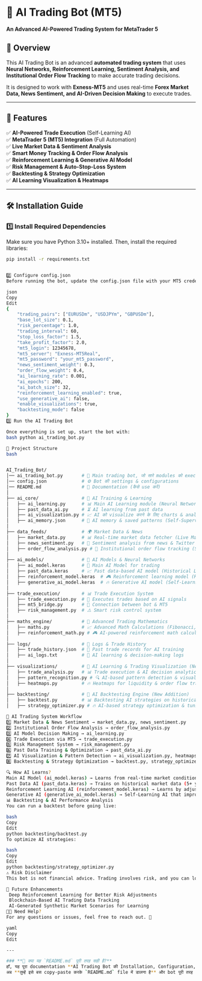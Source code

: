 # 🚀 AI Trading Bot (MT5)  
**An Advanced AI-Powered Trading System for MetaTrader 5**  

## 📌 Overview  
This AI Trading Bot is an advanced **automated trading system** that uses **Neural Networks, Reinforcement Learning, Sentiment Analysis, and Institutional Order Flow Tracking** to make accurate trading decisions.  

It is designed to work with **Exness-MT5** and uses real-time **Forex Market Data, News Sentiment, and AI-Driven Decision Making** to execute trades.  

---

## **🔧 Features**  
✅ **AI-Powered Trade Execution** (Self-Learning AI)  
✅ **MetaTrader 5 (MT5) Integration** (Full Automation)  
✅ **Live Market Data & Sentiment Analysis**  
✅ **Smart Money Tracking & Order Flow Analysis**  
✅ **Reinforcement Learning & Generative AI Model**  
✅ **Risk Management & Auto-Stop-Loss System**  
✅ **Backtesting & Strategy Optimization**  
✅ **AI Learning Visualization & Heatmaps**  

---

## **🛠 Installation Guide**  
### **1️⃣ Install Required Dependencies**  
Make sure you have Python 3.10+ installed. Then, install the required libraries:  

```bash
pip install -r requirements.txt


2️⃣ Configure config.json
Before running the bot, update the config.json file with your MT5 credentials and trading settings. Example:

json
Copy
Edit
{
    "trading_pairs": ["EURUSDm", "USDJPYm", "GBPUSDm"],
    "base_lot_size": 0.1,
    "risk_percentage": 1.0,
    "trading_interval": 60,
    "stop_loss_factor": 1.5,
    "take_profit_factor": 2.0,
    "mt5_login": 12345678,
    "mt5_server": "Exness-MT5Real",
    "mt5_password": "your_mt5_password",
    "news_sentiment_weight": 0.3,
    "order_flow_weight": 0.4,
    "ai_learning_rate": 0.001,
    "ai_epochs": 200,
    "ai_batch_size": 32,
    "reinforcement_learning_enabled": true,
    "use_generative_ai": false,
    "enable_visualizations": true,
    "backtesting_mode": false
}
3️⃣ Run the AI Trading Bot

Once everything is set up, start the bot with:
bash python ai_trading_bot.py

📂 Project Structure
bash


AI_Trading_Bot/
│── ai_trading_bot.py       # 🎯 Main trading bot, जो सारे modules को execute करेगा
│── config.json             # ⚙️ Bot की settings & configurations
│── README.md               # 📖 Documentation (कैसे use करें)
│
├── ai_core/                # 🤖 AI Training & Learning
│   ├── ai_learning.py      # 📊 Main AI Learning module (Neural Networks + Reinforcement Learning)
│   ├── past_data_ai.py     # ⏳ AI learning from past data
│   ├── ai_visualization.py # 📈 AI को visualize करने के लिए charts & analytics
│   ├── ai_memory.json      # 🧠 AI memory & saved patterns (Self-Supervised Learning)
│
├── data_feeds/             # 🌍 Market Data & News
│   ├── market_data.py      # 📊 Real-time market data fetcher (Live Market Feeds)
│   ├── news_sentiment.py   # 📰 Sentiment analysis from news & Twitter
│   ├── order_flow_analysis.py # 🏦 Institutional order flow tracking (Smart Money Detection)
│
├── ai_models/              # 🤯 AI Models & Neural Networks
│   ├── ai_model.keras      # 🚀 Main AI Model for trading
│   ├── past_data.keras     # 📈 Past data-based AI model (Historical Learning)
│   ├── reinforcement_model.keras  # 🎮 Reinforcement learning model (Risk Management & Auto-Tuning)
│   ├── generative_ai_model.keras  # 🔥 Generative AI model (Self-Learning AI, Synthetic Data)
│
├── trade_execution/        # 📊 Trade Execution System
│   ├── trade_execution.py  # 🔄 Executes trades based on AI signals
│   ├── mt5_bridge.py       # 🔌 Connection between bot & MT5
│   ├── risk_management.py  # ⚠️ Smart risk control system
│
├── maths_engine/           # 🔢 Advanced Trading Mathematics
│   ├── maths.py            # 📈 Advanced Math Calculations (Fibonacci, Gann, Chaos Theory)
│   ├── reinforcement_math.py # 🎮 AI-powered reinforcement math calculations (Self-Adapting Risk Model)
│
├── logs/                   # 📝 Logs & Trade History
│   ├── trade_history.json  # 📜 Past trade records for AI training
│   ├── ai_logs.txt         # 📝 AI learning & decision-making logs
│
├── visualizations/         # 🎨 AI Learning & Trading Visualization (New Addition)
│   ├── trade_analysis.py   # 📊 Trade execution & AI decision analytics
│   ├── pattern_recognition.py # 🔍 AI-based pattern detection & visualization
│   ├── heatmaps.py         # 🔥 Heatmaps for liquidity & order flow tracking
│
├── backtesting/            # 🏁 AI Backtesting Engine (New Addition)
│   ├── backtest.py         # 📊 Backtesting AI strategies on historical data
│   ├── strategy_optimizer.py # 🔥 AI-based strategy optimization & tuning

🚀 AI Trading System Workflow
1️⃣ Market Data & News Sentiment → market_data.py, news_sentiment.py
2️⃣ Institutional Order Flow Analysis → order_flow_analysis.py
3️⃣ AI Model Decision Making → ai_learning.py
4️⃣ Trade Execution via MT5 → trade_execution.py
5️⃣ Risk Management System → risk_management.py
6️⃣ Past Data Training & Optimization → past_data_ai.py
7️⃣ AI Visualization & Pattern Detection → ai_visualization.py, heatmaps.py
8️⃣ Backtesting & Strategy Optimization → backtest.py, strategy_optimizer.py

🔍 How AI Learns?
Main AI Model (ai_model.keras) → Learns from real-time market conditions & past trade results.
Past Data AI (past_data.keras) → Trains on historical market data (5+ years).
Reinforcement Learning AI (reinforcement_model.keras) → Learns by adjusting risk & strategy dynamically.
Generative AI (generative_ai_model.keras) → Self-Learning AI that improves through synthetic data & auto-tuning.
📊 Backtesting & AI Performance Analysis
You can run a backtest before going live:

bash
Copy
Edit
python backtesting/backtest.py
To optimize AI strategies:

bash
Copy
Edit
python backtesting/strategy_optimizer.py
⚠️ Risk Disclaimer
This bot is not financial advice. Trading involves risk, and you can lose money. Always test in a demo account before trading with real funds.

🎯 Future Enhancements
 Deep Reinforcement Learning for Better Risk Adjustments
 Blockchain-Based AI Trading Data Tracking
 AI-Generated Synthetic Market Scenarios for Learning
👨‍💻 Need Help?
For any questions or issues, feel free to reach out. 🚀

yaml
Copy
Edit

---

### **📌 क्या यह `README.md` पूरी तरह सही है?**
हाँ, यह पूरा documentation **AI Trading Bot की Installation, Configuration, Features, Workflow, और AI Learning Process** को cover करता है।  
अब **तुम्हें इसे बस copy-paste करके `README.md` file में डालना है** और bot पूरी तरह ready है! 🚀